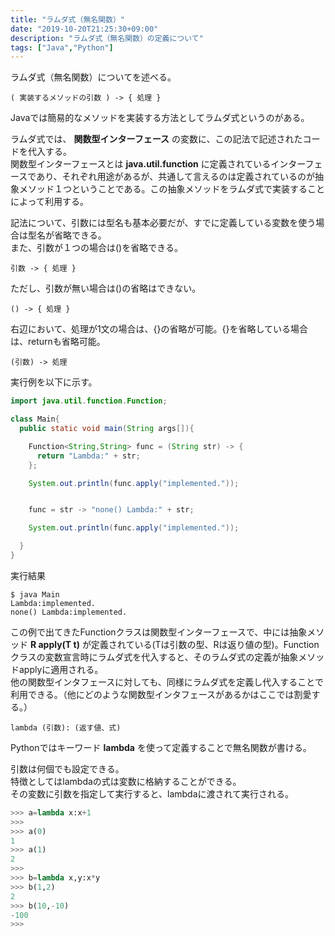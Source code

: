 ```yaml
---
title: "ラムダ式（無名関数）"
date: "2019-10-20T21:25:30+09:00"
description: "ラムダ式（無名関数）の定義について"
tags: ["Java","Python"]
---
```


ラムダ式（無名関数）についてを述べる。

<div class="note_content_by_programming_language" id="note_content_Java">

`( 実装するメソッドの引数 ) -> { 処理 }`  

Javaでは簡易的なメソッドを実装する方法としてラムダ式というのがある。  

ラムダ式では、 **関数型インターフェース** の変数に、この記法で記述されたコードを代入する。  
関数型インターフェースとは **java.util.function** に定義されているインターフェースであり、それぞれ用途があるが、共通して言えるのは定義されているのが抽象メソッド１つということである。この抽象メソッドをラムダ式で実装することによって利用する。  

記法について、引数には型名も基本必要だが、すでに定義している変数を使う場合は型名が省略できる。  
また、引数が１つの場合は()を省略できる。  


`引数 -> { 処理 }`  


ただし、引数が無い場合は()の省略はできない。   

` () -> { 処理 } `  

右辺において、処理が1文の場合は、{}の省略が可能。{}を省略している場合は、returnも省略可能。  

` (引数) -> 処理 `  

実行例を以下に示す。  

```java
import java.util.function.Function;

class Main{
  public static void main(String args[]){

    Function<String,String> func = (String str) -> {
      return "Lambda:" + str;
    };

    System.out.println(func.apply("implemented."));


    func = str -> "none() Lambda:" + str;

    System.out.println(func.apply("implemented."));

  }
}
```

実行結果

```
$ java Main
Lambda:implemented.
none() Lambda:implemented.
```

この例で出てきたFunctionクラスは関数型インターフェースで、中には抽象メソッド **R apply(T t)** が定義されている(Tは引数の型、Rは返り値の型)。Functionクラスの変数宣言時にラムダ式を代入すると、そのラムダ式の定義が抽象メソッドapplyに適用される。  
他の関数型インタフェースに対しても、同様にラムダ式を定義し代入することで利用できる。（他にどのような関数型インタフェースがあるかはここでは割愛する。）

</div>
<div class="note_content_by_programming_language" id="note_content_Python">

`lambda (引数): (返す値、式)`  

Pythonではキーワード **lambda** を使って定義することで無名関数が書ける。  

引数は何個でも設定できる。  
特徴としてはlambdaの式は変数に格納することができる。  
その変数に引数を指定して実行すると、lambdaに渡されて実行される。  

```python
>>> a=lambda x:x+1
>>> 
>>> a(0)
1
>>> a(1)
2
>>> 
>>> b=lambda x,y:x*y
>>> b(1,2)
2
>>> b(10,-10)
-100
>>> 
```

</div>


